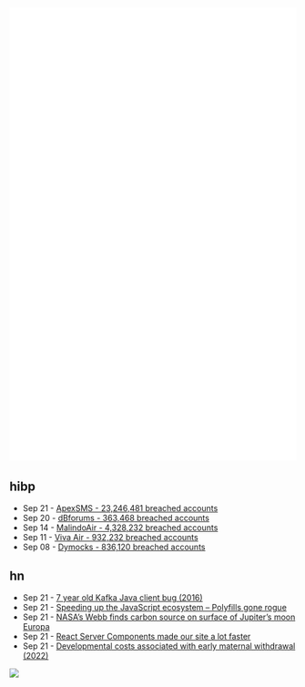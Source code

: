 ![Metrics](https://raw.githubusercontent.com/phixion/phixion/master/metrics.svg)

## hibp

<!--
for https://github.com/phixion/phixion/blob/main/.github/workflows/feeds.yml
-->
<!--START_SECTION:haveibeenpwnd-->
- Sep 21 - [ApexSMS - 23,246,481 breached accounts](https://haveibeenpwned.com/PwnedWebsites#ApexSMS)
- Sep 20 - [dBforums - 363,468 breached accounts](https://haveibeenpwned.com/PwnedWebsites#dBforums)
- Sep 14 - [MalindoAir - 4,328,232 breached accounts](https://haveibeenpwned.com/PwnedWebsites#MalindoAir)
- Sep 11 - [Viva Air - 932,232 breached accounts](https://haveibeenpwned.com/PwnedWebsites#VivaAir)
- Sep 08 - [Dymocks - 836,120 breached accounts](https://haveibeenpwned.com/PwnedWebsites#Dymocks)
<!--END_SECTION:haveibeenpwnd-->

## hn

<!--
for https://github.com/phixion/phixion/blob/main/.github/workflows/feeds.yml
-->
<!--START_SECTION:hn-->
- Sep 21 - [7 year old Kafka Java client bug (2016)](https://issues.apache.org/jira/browse/KAFKA-4090)
- Sep 21 - [Speeding up the JavaScript ecosystem – Polyfills gone rogue](https://marvinh.dev/blog/speeding-up-javascript-ecosystem-part-6/)
- Sep 21 - [NASA’s Webb finds carbon source on surface of Jupiter’s moon Europa](https://webbtelescope.org/contents/news-releases/2023/news-2023-113)
- Sep 21 - [React Server Components made our site a lot faster](https://frigade.com/blog/bundle-size-reduction-with-rsc-and-frigade)
- Sep 21 - [Developmental costs associated with early maternal withdrawal (2022)](https://srcd.onlinelibrary.wiley.com/doi/full/10.1111/cdep.12442)
<!--END_SECTION:hn-->

<!--
for https://yhype.me
-->
![](https://hit.yhype.me/github/profile?user_id=13013670)
